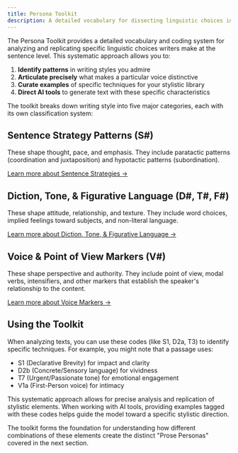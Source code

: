 ```yaml
---
title: Persona Toolkit
description: A detailed vocabulary for dissecting linguistic choices in writing
---
```


The Persona Toolkit provides a detailed vocabulary and coding system for analyzing and replicating specific linguistic choices writers make at the sentence level. This systematic approach allows you to:

1. **Identify patterns** in writing styles you admire
2. **Articulate precisely** what makes a particular voice distinctive
3. **Curate examples** of specific techniques for your stylistic library
4. **Direct AI tools** to generate text with these specific characteristics

The toolkit breaks down writing style into five major categories, each with its own classification system:

## Sentence Strategy Patterns (S#)

These shape thought, pace, and emphasis. They include paratactic patterns (coordination and juxtaposition) and hypotactic patterns (subordination).

[Learn more about Sentence Strategies →](/persona-toolkit/sentence-strategies/)

## Diction, Tone, & Figurative Language (D#, T#, F#)

These shape attitude, relationship, and texture. They include word choices, implied feelings toward subjects, and non-literal language.

[Learn more about Diction, Tone, & Figurative Language →](/persona-toolkit/diction-tone-language/)

## Voice & Point of View Markers (V#)

These shape perspective and authority. They include point of view, modal verbs, intensifiers, and other markers that establish the speaker's relationship to the content.

[Learn more about Voice Markers →](/persona-toolkit/voice-markers/)

## Using the Toolkit

When analyzing texts, you can use these codes (like S1, D2a, T3) to identify specific techniques. For example, you might note that a passage uses:

- S1 (Declarative Brevity) for impact and clarity
- D2b (Concrete/Sensory language) for vividness
- T7 (Urgent/Passionate tone) for emotional engagement
- V1a (First-Person voice) for intimacy

This systematic approach allows for precise analysis and replication of stylistic elements. When working with AI tools, providing examples tagged with these codes helps guide the model toward a specific stylistic direction.

The toolkit forms the foundation for understanding how different combinations of these elements create the distinct "Prose Personas" covered in the next section.